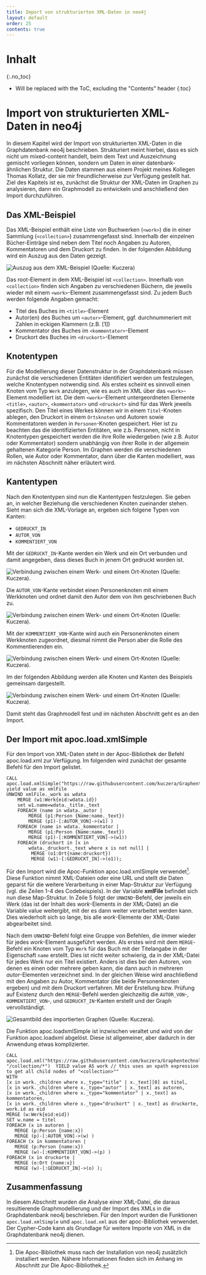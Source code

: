 ```yaml
---
title: Import von strukturierten XML-Daten in neo4j
layout: default
order: 25
contents: true
---
```


# Inhalt
{:.no_toc}

* Will be replaced with the ToC, excluding the "Contents" header
{:toc}

# Import von strukturierten XML-Daten in neo4j

In diesem Kapitel wird der Import von strukturierten XML-Daten in die Graphdatenbank neo4j beschrieben. Strukturiert meint hierbei, dass es sich nicht um mixed-content handelt, beim dem Text und Auszeichnung gemischt vorliegen können, sondern um Daten in einer datenbank-ähnlichen Struktur. Die Daten stammen aus einem Projekt meines Kollegen Thomas Kollatz, der sie mir freundlicherweise zur Verfügung gestellt hat. Ziel des Kapitels ist es, zunächst die Struktur der XML-Daten im Graphen zu analysieren, dann ein Graphmodell zu entwickeln und anschließend den Import durchzuführen.

## Das XML-Beispiel

Das XML-Beispiel enthält eine Liste von Buchwerken (`<work>`) die in einer Sammlung (`<collection>`) zusammengefasst sind. Innerhalb der einzelnen Bücher-Einträge sind neben dem Titel noch Angaben zu Autoren, Kommentatoren und dem Druckort zu finden.
In der folgenden Abbildung wird ein Auszug aus den Daten gezeigt.

![Auszug aus dem XML-Beispiel (Quelle: Kuczera)](./Bilder/kollatz-xml-Beispiel.png)

Das root-Element in dem XML-Beispiel ist `<collection>`. Innerhalb von `<collection>` finden sich Angaben zu verschiedenen Büchern, die jeweils wieder mit einem `<work>`-Element zusammengefasst sind. Zu jedem Buch werden folgende Angaben gemacht:

* Titel des Buches im `<title>`-Element
* Autor(en) des Buches um `<autor>`-Element, ggf. durchnummeriert mit Zahlen in eckigen Klammern (z.B. [1])
* Kommentator des Buches im `<kommentator>`-Element
* Druckort des Buches im `<druckort>`-Element

## Knotentypen

Für die Modellierung dieser Datenstruktur in der Graphdatenbank müssen zunächst die verschiedenen Entitäten identifiziert werden um festzulegen, welche Knotentypen notwendig sind. Als erstes scheint es sinnvoll einen Knoten vom Typ `Werk` anzulegen, wie es auch im XML über das `<work>`-Element modelliert ist. Die dem `<work>`-Element untergeordneten Elemente `<title>`, `<autor>`, `<kommentator>` und `<druckort>` sind für das Werk jeweils spezifisch. Den Titel eines Werkes können wir in einem `Titel`-Knoten ablegen, den Druckort in einem `Ortsknoten` und Autoren sowie Kommentatoren werden in `Personen`-Knoten gespeichert. Hier ist zu beachten das die identifizierten Entitäten, wie z.b. Personen, nicht in Knotentypen gespeichert werden die ihre Rolle wiedergeben (wie z.B. Autor oder Kommentator) sondern unabhängig von ihrer Rolle in der allgemein gehaltenen Kategorie Person. Im Graphen werden die verschiedenen Rollen, wie Autor oder Kommentator, dann über die Kanten modelliert, was im nächsten Abschnitt näher erläutert wird.

## Kantentypen

Nach den Knotentypen sind nun die Kantentypen festzulegen. Sie geben an, in welcher Beziehung die verschiedenen Knoten zueinander stehen. Sieht man sich die XML-Vorlage an, ergeben sich folgene Typen von Kanten:

* `GEDRUCKT_IN`
* `AUTOR_VON`
* `KOMMENTIERT_VON`

Mit der `GEDRUCKT_IN`-Kante werden ein Werk und ein Ort verbunden und damit angegeben, dass dieses Buch in jenem Ort gedruckt worden ist.

![Verbindung zwischen einem `Werk`- und einem `Ort`-Knoten (Quelle: Kuczera).](Bilder/Werk-Ort.png)

Die `AUTOR_VON`-Kante verbindet einen Personenknoten mit einem Werkknoten und ordnet damit den Autor dem von ihm geschriebenen Buch zu.

![Verbindung zwischen einem `Werk`- und einem `Ort`-Knoten (Quelle: Kuczera).](Bilder/Werk-Autor.png)

Mit der `KOMMENTIERT_VON`-Kante wird auch ein Personenknoten einem Werkknoten zugeordnet, diesmal nimmt die Person aber die Rolle des Kommentierenden ein.

![Verbindung zwischen einem `Werk`- und einem `Ort`-Knoten (Quelle: Kuczera).](Bilder/Werk-Kommentator.png)

Im der folgenden Abbildung werden alle Knoten und Kanten des Beispiels gemeinsam dargestellt.

![Verbindung zwischen einem `Werk`- und einem `Ort`-Knoten (Quelle: Kuczera).](Bilder/Werk-gesamt.png)

Damit steht das Graphmodell fest und im nächsten Abschnitt geht es an den Import.

## Der Import mit apoc.load.xmlSimple

Für den Import von XML-Daten steht in der Apoc-Bibliothek der Befehl apoc.load.xml zur Verfügung. Im folgenden wird zunächst der gesamte Befehl für den Import gelistet.


~~~cypher
CALL apoc.load.xmlSimple("https://raw.githubusercontent.com/kuczera/Graphentechnologien/master/docs/data/kollatz.xml") yield value as xmlFile
UNWIND xmlFile._work as wdata
	MERGE (w1:Werk{eid:wdata.id})
	set w1.name=wdata._title._text
    FOREACH (name in wdata._autor |
		MERGE (p1:Person {Name:name._text})
		MERGE (p1)-[:AUTOR_VON]->(w1) )
	FOREACH (name in wdata._kommentator |
		MERGE (p1:Person {Name:name._text})
		MERGE (p1)-[:KOMMENTIERT_VON]->(w1))
	FOREACH (druckort in [x in
		wdata._druckort._text where x is not null] |
		 MERGE (o1:Ort{name:druckort})
		 MERGE (w1)-[:GEDRUCKT_IN]->(o1));
~~~

Für den Import wird die Apoc-Funktion apoc.load.xmlSimple verwendet[^6846]. Diese Funktion nimmt XML-Dateien oder eine URL und stellt die Daten geparst für die weitere Verarbeitung in einer Map-Struktur zur Verfügung (vgl. die Zeilen 1-4 des Codebeispiels). In der Variable __xmlFile__ befindet sich nun diese Map-Struktur. In Zeile 5 folgt der `UNWIND`-Befehl, der jeweils ein Werk (das ist der Inhalt des *work*-Elements in der XML-Datei) an die Variable value weitergibt, mit der es dann weiter verarbeitet werden kann. Dies wiederholt sich so lange, bis alle *work*-Elemente der XML-Datei abgearbeitet sind.

Nach dem `UNWIND`-Befehl folgt eine Gruppe von Befehlen, die immer wieder für jedes *work*-Element ausgeführt werden. Als erstes wird mit dem `MERGE`-Befehl ein Knoten vom Typ `Werk` für das Buch mit der Titelangabe in der Eigenschaft `name` erstellt. Dies ist nicht weiter schwierig, da in der XML-Datei für jedes Werk nur ein Titel existiert. Anders ist dies bei den Autoren, von denen es einen oder mehrere geben kann, die dann auch in mehreren *autor*-Elementen verzeichnet sind. In der gleichen Weise wird anschließend mit den Angaben zu Autor, Kommentator (die beide Personenknoten ergeben) und mit dem Druckort verfahren. Mit der Erstellung bzw. Prüfung auf Existenz durch den `MERGE`-Befehl werden gleichzeitig die `AUTOR_VON`-, `KOMMENTIERT_VON`-, und `GEDRUCKT_IN`-Kanten erstellt und der Graph vervollständigt.

![Gesamtbild des importierten Graphen (Quelle: Kuczera).](Bilder/Kollatz-Druckernetzwerk.png)

Die Funktion apoc.loadxmlSimple ist inzwischen veraltet und wird von der Funktion apoc.loadxml abgelöst. Diese ist allgemeiner, aber dadurch in der Anwendung etwas komplizierter.

~~~cypher
CALL
apoc.load.xml("https://raw.githubusercontent.com/kuczera/Graphentechnologien/master/docs/data/kollatz.xml", "/collection/*")  YIELD value AS work // this uses an xpath expression to get all child nodes of "<collection>""
WITH
[x in work._children where x._type="title" | x._text][0] as titel,
[x in work._children where x._type="autor" | x._text] as autoren,
[x in work._children where x._type="kommentator" | x._text] as kommentatoren,
[x in work._children where x._type="druckort" | x._text] as druckorte,
work.id as eid
MERGE (w:Werk{eid:eid})
SET w.name = titel
FOREACH (x in autoren |
   MERGE (p:Person {name:x})
   MERGE (p)-[:AUTOR_VON]->(w) )
FOREACH (x in kommentatoren |
   MERGE (p:Person {name:x})
   MERGE (w)-[:KOMMENTIERT_VON]->(p) )
FOREACH (x in druckorte |
   MERGE (o:Ort {name:x})
   MERGE (w)-[:GEDRUCKT_IN]->(o) );
~~~

## Zusammenfassung

In diesem Abschnitt wurden die Analyse einer XML-Datei, die daraus resultierende Graphmodellierung und der Import des XMLs in die Graphdatenbank neo4j beschrieben. Für den Import wurden die Funktionen `apoc.load.xmlSimple` und `apoc.load.xml` aus der apoc-Bibliothek verwendet. Der Cypher-Code kann als Grundlage für weitere Importe von XML in die Graphdatenbank neo4j dienen.


[^6846]: Die Apoc-Bibliothek muss nach der Installation von neo4j zusätzlich installiert werden. Nähere Informationen finden sich im Anhang im Abschnitt zur Die Apoc-Bibliothek.
